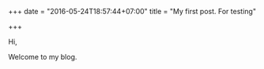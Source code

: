 +++
date = "2016-05-24T18:57:44+07:00"
title = "My first post. For testing"

+++

Hi,

Welcome to my blog.
